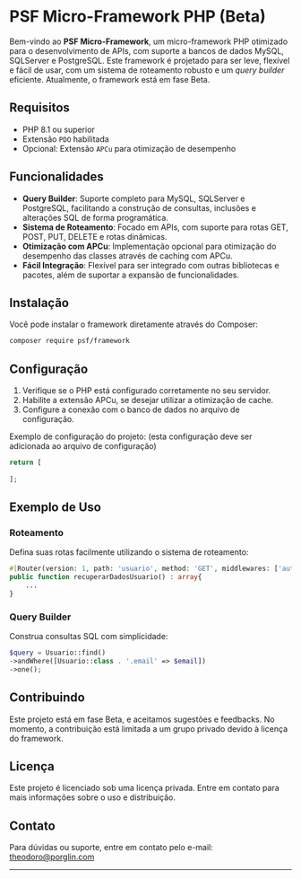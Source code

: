 # PSF Micro-Framework PHP (Beta)

Bem-vindo ao **PSF Micro-Framework**, um micro-framework PHP otimizado para o desenvolvimento de APIs, com suporte a bancos de dados MySQL, SQLServer e PostgreSQL. Este framework é projetado para ser leve, flexível e fácil de usar, com um sistema de roteamento robusto e um *query builder* eficiente. Atualmente, o framework está em fase Beta.

## Requisitos

- PHP 8.1 ou superior
- Extensão `PDO` habilitada
- Opcional: Extensão `APCu` para otimização de desempenho

## Funcionalidades

- **Query Builder**: Suporte completo para MySQL, SQLServer e PostgreSQL, facilitando a construção de consultas, inclusões e alterações SQL de forma programática.
- **Sistema de Roteamento**: Focado em APIs, com suporte para rotas GET, POST, PUT, DELETE e rotas dinâmicas.
- **Otimização com APCu**: Implementação opcional para otimização do desempenho das classes através de caching com APCu.
- **Fácil Integração**: Flexível para ser integrado com outras bibliotecas e pacotes, além de suportar a expansão de funcionalidades.

## Instalação

Você pode instalar o framework diretamente através do Composer:

```bash
composer require psf/framework
```

## Configuração

1. Verifique se o PHP está configurado corretamente no seu servidor.
2. Habilite a extensão APCu, se desejar utilizar a otimização de cache.
3. Configure a conexão com o banco de dados no arquivo de configuração.

Exemplo de configuração do projeto: (esta configuração deve ser adicionada ao arquivo de configuração)

```php
return [
    
];
```

## Exemplo de Uso

### Roteamento

Defina suas rotas facilmente utilizando o sistema de roteamento:

```php
#[Router(version: 1, path: 'usuario', method: 'GET', middlewares: ['authentication'])]
public function recuperarDadosUsuario() : array{
	...
}
```

### Query Builder

Construa consultas SQL com simplicidade:

```php
$query = Usuario::find()
->andWhere([Usuario::class . '.email' => $email])
->one();
```

## Contribuindo

Este projeto está em fase Beta, e aceitamos sugestões e feedbacks. No momento, a contribuição está limitada a um grupo privado devido à licença do framework.

## Licença

Este projeto é licenciado sob uma licença privada. Entre em contato para mais informações sobre o uso e distribuição.

## Contato

Para dúvidas ou suporte, entre em contato pelo e-mail: theodoro@porglin.com

---

